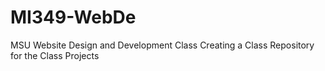 # MI349-WebDe
MSU Website Design and Development Class
Creating a Class Repository for the Class Projects
